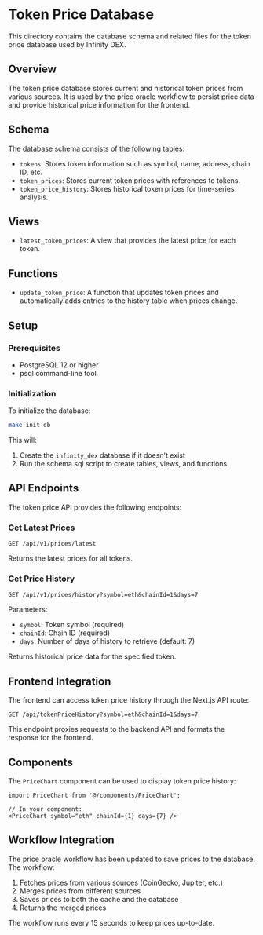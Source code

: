 # Token Price Database

This directory contains the database schema and related files for the token price database used by Infinity DEX.

## Overview

The token price database stores current and historical token prices from various sources. It is used by the price oracle workflow to persist price data and provide historical price information for the frontend.

## Schema

The database schema consists of the following tables:

- `tokens`: Stores token information such as symbol, name, address, chain ID, etc.
- `token_prices`: Stores current token prices with references to tokens.
- `token_price_history`: Stores historical token prices for time-series analysis.

## Views

- `latest_token_prices`: A view that provides the latest price for each token.

## Functions

- `update_token_price`: A function that updates token prices and automatically adds entries to the history table when prices change.

## Setup

### Prerequisites

- PostgreSQL 12 or higher
- psql command-line tool

### Initialization

To initialize the database:

```bash
make init-db
```

This will:
1. Create the `infinity_dex` database if it doesn't exist
2. Run the schema.sql script to create tables, views, and functions

## API Endpoints

The token price API provides the following endpoints:

### Get Latest Prices

```
GET /api/v1/prices/latest
```

Returns the latest prices for all tokens.

### Get Price History

```
GET /api/v1/prices/history?symbol=eth&chainId=1&days=7
```

Parameters:
- `symbol`: Token symbol (required)
- `chainId`: Chain ID (required)
- `days`: Number of days of history to retrieve (default: 7)

Returns historical price data for the specified token.

## Frontend Integration

The frontend can access token price history through the Next.js API route:

```
GET /api/tokenPriceHistory?symbol=eth&chainId=1&days=7
```

This endpoint proxies requests to the backend API and formats the response for the frontend.

## Components

The `PriceChart` component can be used to display token price history:

```tsx
import PriceChart from '@/components/PriceChart';

// In your component:
<PriceChart symbol="eth" chainId={1} days={7} />
```

## Workflow Integration

The price oracle workflow has been updated to save prices to the database. The workflow:

1. Fetches prices from various sources (CoinGecko, Jupiter, etc.)
2. Merges prices from different sources
3. Saves prices to both the cache and the database
4. Returns the merged prices

The workflow runs every 15 seconds to keep prices up-to-date. 